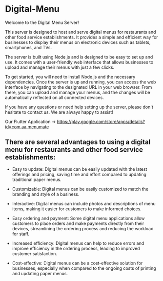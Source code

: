 # Digital-Menu

Welcome to the Digital Menu Server!

This server is designed to host and serve digital menus for restaurants and other food service establishments.
It provides a simple and efficient way for businesses to display their menus on electronic devices such as tablets, smartphones, and TVs.

The server is built using Node.js and is designed to be easy to set up and use. 
It comes with a user-friendly web interface that allows businesses to upload and manage their menus with just a few clicks.

To get started, you will need to install Node.js and the necessary dependencies.
Once the server is up and running, you can access the web interface by navigating to the designated URL in your web browser. 
From there, you can upload and manage your menus, and the changes will be automatically reflected on all connected devices.

If you have any questions or need help setting up the server, please don't hesitate to contact us. We are always happy to assist!

Our Flutter Application ->  https://play.google.com/store/apps/details?id=com.aa.menumate

## There are several advantages to using a digital menu for restaurants and other food service establishments:

* Easy to update: Digital menus can be easily updated with the latest offerings and pricing, saving time and effort compared to updating traditional paper menus.

* Customizable: Digital menus can be easily customized to match the branding and style of a business.

* Interactive: Digital menus can include photos and descriptions of menu items, making it easier for customers to make informed choices.

* Easy ordering and payment: Some digital menu applications allow customers to place orders and make payments directly from their devices, streamlining the ordering process and reducing the workload for staff.

* Increased efficiency: Digital menus can help to reduce errors and improve efficiency in the ordering process, leading to improved customer satisfaction.

* Cost-effective: Digital menus can be a cost-effective solution for businesses, especially when compared to the ongoing costs of printing and updating paper menus.
